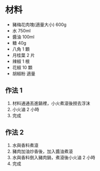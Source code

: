 # 材料

- 豬梅花肉塊(適量大小) 600g
- 水 750ml
- 醬油 100ml
- 糖 40g
- 八角 1 顆
- 月桂葉 2 片
- 辣椒 1 根
- 花椒 10 顆
- 胡椒粉 適量

## 作法 1

1. 材料通通丟進鍋裡，小火煮滾後撈去浮沫
2. 小火滷 2 小時
3. 完成

## 作法 2

1. 水與香料煮滾
2. 豬肉加油炒香後，加入醬油煮滾
3. 水與香料倒入豬肉鍋，煮滾後小火滷 2 小時
4. 完成
